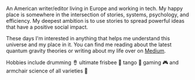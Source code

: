 An American writer/editor living in Europe and working in tech. My happy place is somewhere in the intersection of stories, systems, psychology, and efficiency. My deepest ambition is to use stories to spread powerful ideas that have a positive social impact.

These days I'm interested in anything that helps me understand this universe and my place in it. You can find me reading about the latest quantum gravity theories or writing about my life over on [Medium](https://medium.com/@tommymelvin).

Hobbies include drumming 🪘 ultimate frisbee 🥏 tango 🕺 gaming 🎮 and armchair science of all varieties 🧪
